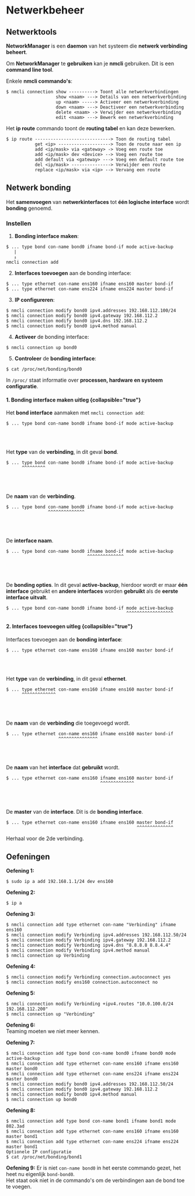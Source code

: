 # Netwerkbeheer

## Netwerktools

**NetworkManager** is een **daemon** van het systeem die **netwerk verbinding beheert**.

Om **NetworkManager** te **gebruiken** kan je **nmcli** gebruiken. Dit is een **command line tool**.

Enkele **nmcli commando's**:
```
$ nmcli connection show ----------> Toont alle netwerkverbindingen
                   show <naam> ---> Details van een netwerkverbinding
                   up <naam> -----> Activeer een netwerkverbinding
                   down <naam> ---> Deactiveer een netwerkverbinding
                   delete <naam> -> Verwijder een netwerkverbinding
                   edit <naam> ---> Bewerk een netwerkverbinding
```

Het **ip route** commando toont de **routing tabel** en kan deze bewerken.
```
$ ip route -----------------------------> Toon de routing tabel
           get <ip> --------------------> Toon de route naar een ip
           add <ip/mask> via <gateway> -> Voeg een route toe
           add <ip/mask> dev <device> --> Voeg een route toe
           add default via <gateway> ---> Voeg een default route toe
           del <ip/mask> ---------------> Verwijder een route
           replace <ip/mask> via <ip> --> Vervang een route
```

## Netwerk bonding

Het **samenvoegen** van **netwerkinterfaces** tot **één logische interface** wordt **bonding** genoemd.

### Instellen

1. **Bonding interface maken**:
```
$ ... type bond con-name bond0 ifname bond-if mode active-backup
   |
   ↓
nmcli connection add
```

2. **Interfaces toevoegen** aan de bonding interface:
```
$ ... type ethernet con-name ens160 ifname ens160 master bond-if
$ ... type ethernet con-name ens224 ifname ens224 master bond-if
```

3. **IP configureren**:
```
$ nmcli connection modify bond0 ipv4.addresses 192.168.112.100/24
$ nmcli connection modify bond0 ipv4.gateway 192.168.112.2
$ nmcli connection modify bond0 ipv4.dns 192.168.112.2
$ nmcli connection modify bond0 ipv4.method manual
```

4. **Activeer** de bonding interface:
```
$ nmcli connection up bond0
```

5. **Controleer** de **bonding interface**:
```
$ cat /proc/net/bonding/bond0
```

In `/proc/` staat informatie over **processen, hardware en systeem configuratie**.

#### 1. Bonding interface maken uitleg {collapsible="true"}

Het **bond interface** aanmaken met `nmcli connection add`:
```
$ ... type bond con-name bond0 ifname bond-if mode active-backup
```

<!-- INVISIBLE CHARACTERS FOR SECTION LINE -->
<format style="underline">
⠀⠀⠀⠀⠀⠀⠀⠀⠀⠀⠀⠀⠀⠀⠀⠀⠀⠀⠀⠀⠀⠀⠀⠀⠀⠀⠀⠀⠀⠀⠀⠀⠀⠀⠀⠀⠀⠀⠀⠀⠀⠀⠀⠀⠀⠀⠀⠀⠀⠀⠀⠀⠀⠀⠀⠀⠀⠀⠀⠀⠀⠀⠀⠀⠀⠀⠀⠀⠀⠀⠀⠀⠀⠀⠀⠀⠀⠀⠀⠀⠀⠀⠀⠀⠀⠀⠀⠀⠀⠀⠀⠀⠀
</format>
<!-- INVISIBLE CHARACTERS FOR SECTION LINE -->

Het **type** van de **verbinding**, in dit geval **bond**.
```
$ ... type bond con-name bond0 ifname bond-if mode active-backup
      ^^^^^^^^^
```

<!-- INVISIBLE CHARACTERS FOR SECTION LINE -->
<format style="underline">
⠀⠀⠀⠀⠀⠀⠀⠀⠀⠀⠀⠀⠀⠀⠀⠀⠀⠀⠀⠀⠀⠀⠀⠀⠀⠀⠀⠀⠀⠀⠀⠀⠀⠀⠀⠀⠀⠀⠀⠀⠀⠀⠀⠀⠀⠀⠀⠀⠀⠀⠀⠀⠀⠀⠀⠀⠀⠀⠀⠀⠀⠀⠀⠀⠀⠀⠀⠀⠀⠀⠀⠀⠀⠀⠀⠀⠀⠀⠀⠀⠀⠀⠀⠀⠀⠀⠀⠀⠀⠀⠀⠀⠀
</format>
<!-- INVISIBLE CHARACTERS FOR SECTION LINE -->

De **naam** van de **verbinding**.
```
$ ... type bond con-name bond0 ifname bond-if mode active-backup
                ^^^^^^^^^^^^^^
```

<!-- INVISIBLE CHARACTERS FOR SECTION LINE -->
<format style="underline">
⠀⠀⠀⠀⠀⠀⠀⠀⠀⠀⠀⠀⠀⠀⠀⠀⠀⠀⠀⠀⠀⠀⠀⠀⠀⠀⠀⠀⠀⠀⠀⠀⠀⠀⠀⠀⠀⠀⠀⠀⠀⠀⠀⠀⠀⠀⠀⠀⠀⠀⠀⠀⠀⠀⠀⠀⠀⠀⠀⠀⠀⠀⠀⠀⠀⠀⠀⠀⠀⠀⠀⠀⠀⠀⠀⠀⠀⠀⠀⠀⠀⠀⠀⠀⠀⠀⠀⠀⠀⠀⠀⠀⠀
</format>
<!-- INVISIBLE CHARACTERS FOR SECTION LINE -->

De **interface naam**.
```
$ ... type bond con-name bond0 ifname bond-if mode active-backup
                               ^^^^^^^^^^^^^^
```

<!-- INVISIBLE CHARACTERS FOR SECTION LINE -->
<format style="underline">
⠀⠀⠀⠀⠀⠀⠀⠀⠀⠀⠀⠀⠀⠀⠀⠀⠀⠀⠀⠀⠀⠀⠀⠀⠀⠀⠀⠀⠀⠀⠀⠀⠀⠀⠀⠀⠀⠀⠀⠀⠀⠀⠀⠀⠀⠀⠀⠀⠀⠀⠀⠀⠀⠀⠀⠀⠀⠀⠀⠀⠀⠀⠀⠀⠀⠀⠀⠀⠀⠀⠀⠀⠀⠀⠀⠀⠀⠀⠀⠀⠀⠀⠀⠀⠀⠀⠀⠀⠀⠀⠀⠀⠀
</format>
<!-- INVISIBLE CHARACTERS FOR SECTION LINE -->

De **bonding opties**. In dit geval **active-backup**, hierdoor wordt er maar **één interface** gebruikt
en **andere interfaces** worden **gebruikt** als de **eerste interface** **uitvalt**.
```
$ ... type bond con-name bond0 ifname bond-if mode active-backup
                                              ^^^^^^^^^^^^^^^^^^
```

#### 2. Interfaces toevoegen uitleg {collapsible="true"}

Interfaces toevoegen aan de **bonding interface**:
```
$ ... type ethernet con-name ens160 ifname ens160 master bond-if
```

<!-- INVISIBLE CHARACTERS FOR SECTION LINE -->
<format style="underline">
⠀⠀⠀⠀⠀⠀⠀⠀⠀⠀⠀⠀⠀⠀⠀⠀⠀⠀⠀⠀⠀⠀⠀⠀⠀⠀⠀⠀⠀⠀⠀⠀⠀⠀⠀⠀⠀⠀⠀⠀⠀⠀⠀⠀⠀⠀⠀⠀⠀⠀⠀⠀⠀⠀⠀⠀⠀⠀⠀⠀⠀⠀⠀⠀⠀⠀⠀⠀⠀⠀⠀⠀⠀⠀⠀⠀⠀⠀⠀⠀⠀⠀⠀⠀⠀⠀⠀⠀⠀⠀⠀⠀⠀
</format>
<!-- INVISIBLE CHARACTERS FOR SECTION LINE -->

Het **type** van de **verbinding**, in dit geval **ethernet**.
```
$ ... type ethernet con-name ens160 ifname ens160 master bond-if
      ^^^^^^^^^^^^^
```

<!-- INVISIBLE CHARACTERS FOR SECTION LINE -->
<format style="underline">
⠀⠀⠀⠀⠀⠀⠀⠀⠀⠀⠀⠀⠀⠀⠀⠀⠀⠀⠀⠀⠀⠀⠀⠀⠀⠀⠀⠀⠀⠀⠀⠀⠀⠀⠀⠀⠀⠀⠀⠀⠀⠀⠀⠀⠀⠀⠀⠀⠀⠀⠀⠀⠀⠀⠀⠀⠀⠀⠀⠀⠀⠀⠀⠀⠀⠀⠀⠀⠀⠀⠀⠀⠀⠀⠀⠀⠀⠀⠀⠀⠀⠀⠀⠀⠀⠀⠀⠀⠀⠀⠀⠀⠀
</format>
<!-- INVISIBLE CHARACTERS FOR SECTION LINE -->

De **naam** van de **verbinding** die toegevoegd wordt.
```
$ ... type ethernet con-name ens160 ifname ens160 master bond-if
                    ^^^^^^^^^^^^^^^
```

<!-- INVISIBLE CHARACTERS FOR SECTION LINE -->
<format style="underline">
⠀⠀⠀⠀⠀⠀⠀⠀⠀⠀⠀⠀⠀⠀⠀⠀⠀⠀⠀⠀⠀⠀⠀⠀⠀⠀⠀⠀⠀⠀⠀⠀⠀⠀⠀⠀⠀⠀⠀⠀⠀⠀⠀⠀⠀⠀⠀⠀⠀⠀⠀⠀⠀⠀⠀⠀⠀⠀⠀⠀⠀⠀⠀⠀⠀⠀⠀⠀⠀⠀⠀⠀⠀⠀⠀⠀⠀⠀⠀⠀⠀⠀⠀⠀⠀⠀⠀⠀⠀⠀⠀⠀⠀
</format>
<!-- INVISIBLE CHARACTERS FOR SECTION LINE -->

De **naam** van het **interface** dat **gebruikt** wordt.
```
$ ... type ethernet con-name ens160 ifname ens160 master bond-if
                                    ^^^^^^^^^^^^^
```

<!-- INVISIBLE CHARACTERS FOR SECTION LINE -->
<format style="underline">
⠀⠀⠀⠀⠀⠀⠀⠀⠀⠀⠀⠀⠀⠀⠀⠀⠀⠀⠀⠀⠀⠀⠀⠀⠀⠀⠀⠀⠀⠀⠀⠀⠀⠀⠀⠀⠀⠀⠀⠀⠀⠀⠀⠀⠀⠀⠀⠀⠀⠀⠀⠀⠀⠀⠀⠀⠀⠀⠀⠀⠀⠀⠀⠀⠀⠀⠀⠀⠀⠀⠀⠀⠀⠀⠀⠀⠀⠀⠀⠀⠀⠀⠀⠀⠀⠀⠀⠀⠀⠀⠀⠀⠀
</format>
<!-- INVISIBLE CHARACTERS FOR SECTION LINE -->

De **master** van de **interface**. Dit is de **bonding interface**.
```
$ ... type ethernet con-name ens160 ifname ens160 master bond-if
                                                  ^^^^^^^^^^^^^^
```

Herhaal voor de 2de verbinding.

## Oefeningen

**Oefening 1:**
```
$ sudo ip a add 192.168.1.1/24 dev ens160
```

**Oefening 2:**
```
$ ip a
```

**Oefening 3:**
```
$ nmcli connection add type ethernet con-name "Verbinding" ifname ens160
$ nmcli connection modify Verbinding ipv4.addresses 192.168.112.50/24
$ nmcli connection modify Verbinding ipv4.gateway 192.168.112.2
$ nmcli connection modify Verbinding ipv4.dns "8.8.8.8 8.8.4.4"
$ nmcli connection modify Verbinding ipv4.method manual
$ nmcli connection up Verbinding
```

**Oefening 4:**
```
$ nmcli connection modify Verbinding connection.autoconnect yes
$ nmcli connection modify ens160 connection.autoconnect no
```

**Oefening 5:**
```
$ nmcli connection modify Verbinding +ipv4.routes "10.0.100.0/24 192.168.112.200"
$ nmcli connection up "Verbinding"
```

**Oefening 6:**\
Teaming moeten we niet meer kennen.

**Oefening 7:**
```
$ nmcli connection add type bond con-name bond0 ifname bond0 mode active-backup
$ nmcli connection add type ethernet con-name ens160 ifname ens160 master bond0
$ nmcli connection add type ethernet con-name ens224 ifname ens224 master bond0
$ nmcli connection modify bond0 ipv4.addresses 192.168.112.50/24
$ nmcli connection modify bond0 ipv4.gateway 192.168.112.2
$ nmcli connection modify bond0 ipv4.method manual
$ nmcli connection up bond0
```

**Oefening 8:**
```
$ nmcli connection add type bond con-name bond1 ifname bond1 mode 802.3ad
$ nmcli connection add type ethernet con-name ens160 ifname ens160 master bond1
$ nmcli connection add type ethernet con-name ens224 ifname ens224 master bond1
Optionele IP configuratie
$ cat /proc/net/bonding/bond1
```

**Oefening 9:**
Er is niet `con-name bond0` in het eerste commando gezet, het heet nu eigenlijk `bond-bond0`.\
Het staat ook niet in de commando's om de verbindingen aan de bond toe te voegen.

